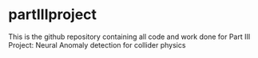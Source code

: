 # partIIIproject
This is the github repository containing all code and work done for Part III Project: Neural Anomaly detection for collider physics

